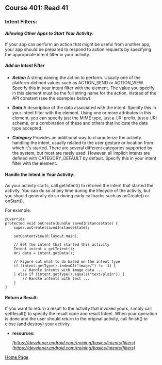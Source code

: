 ## **Course 401: Read 41**


### **Intent Filters:**

#### ***Allowing Other Apps to Start Your Activity:***
If your app can perform an action that might be useful from another app, your app should be prepared to respond to action requests by specifying the appropriate intent filter in your activity.

##### **Add an Intent Filter**
+ ***Action***
A string naming the action to perform. Usually one of the platform-defined values such as ACTION_SEND or ACTION_VIEW.
Specify this in your intent filter with the <action> element. The value you specify in this element must be the full string name for the action, instead of the API constant (see the examples below).

+ ***Data***
A description of the data associated with the intent.
Specify this in your intent filter with the <data> element. Using one or more attributes in this element, you can specify just the MIME type, just a URI prefix, just a URI scheme, or a combination of these and others that indicate the data type accepted.

+ ***Category***
Provides an additional way to characterize the activity handling the intent, usually related to the user gesture or location from which it's started. There are several different categories supported by the system, but most are rarely used. However, all implicit intents are defined with CATEGORY_DEFAULT by default.
Specify this in your intent filter with the <category> element.


#### **Handle the Intent in Your Activity:**
As your activity starts, call getIntent() to retrieve the Intent that started the activity. You can do so at any time during the lifecycle of the activity, but you should generally do so during early callbacks such as onCreate() or onStart().

For example:

    @Override
    protected void onCreate(Bundle savedInstanceState) {
        super.onCreate(savedInstanceState);

        setContentView(R.layout.main);

        // Get the intent that started this activity
        Intent intent = getIntent();
        Uri data = intent.getData();

        // Figure out what to do based on the intent type
        if (intent.getType().indexOf("image/") != -1) {
            // Handle intents with image data ...
        } else if (intent.getType().equals("text/plain")) {
            // Handle intents with text ...
        }
    }

#### **Return a Result:**
If you want to return a result to the activity that invoked yours, simply call setResult() to specify the result code and result Intent. When your operation is done and the user should return to the original activity, call finish() to close (and destroy) your activity.



+ **resources:** 

    *[https://developer.android.com/training/basics/intents/filters](https://developer.android.com/training/basics/intents/filters)*


[Home Page](../README.md)
